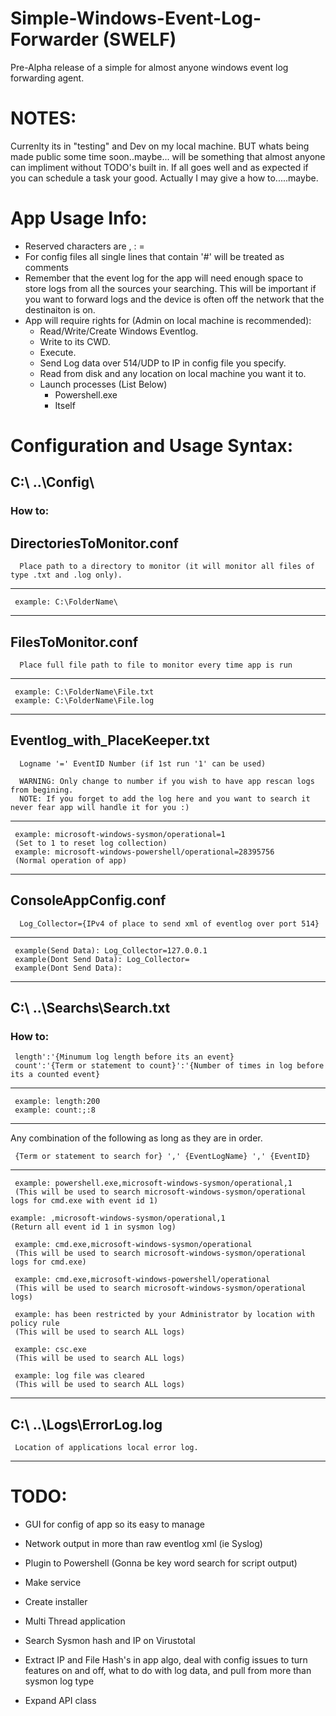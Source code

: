 # Simple-Windows-Event-Log-Forwarder (SWELF)
Pre-Alpha release of a simple for almost anyone windows event log forwarding agent. 

# NOTES:
Currenlty its in "testing" and Dev on my local machine. BUT whats being made public some time soon..maybe... will be something that almost anyone can impliment without TODO's built in. If all goes well and as expected if you can schedule a task your good. Actually I may give a how to.....maybe.

# App Usage Info:
- Reserved characters are , : =
- For config files all single lines that contain '#' will be treated as comments
- Remember that the event log for the app will need enough space to store logs from all the sources your searching. This will be important if you want to forward logs and the device is often off the network that the destinaiton is on.
- App will require rights for (Admin on local machine is recommended):
    - Read/Write/Create Windows Eventlog. 
    - Write to its CWD. 
    - Execute. 
    - Send Log data over 514/UDP to IP in config file you specify.
    - Read from disk and any location on local machine you want it to.
    - Launch processes (List Below)
        - Powershell.exe
        - Itself


# Configuration and Usage Syntax:
## C:\ ..\Config\
  ### How to:
##  DirectoriesToMonitor.conf
  
      Place path to a directory to monitor (it will monitor all files of type .txt and .log only).
    
--------------------------------------------------------------------------------
     example: C:\FolderName\
--------------------------------------------------------------------------------

##  FilesToMonitor.conf
  
      Place full file path to file to monitor every time app is run
    
--------------------------------------------------------------------------------
     example: C:\FolderName\File.txt 
     example: C:\FolderName\File.log
--------------------------------------------------------------------------------

##  Eventlog_with_PlaceKeeper.txt
  
      Logname '=' EventID Number (if 1st run '1' can be used)
    
      WARNING: Only change to number if you wish to have app rescan logs from begining.
      NOTE: If you forget to add the log here and you want to search it never fear app will handle it for you :)
    
--------------------------------------------------------------------------------
     example: microsoft-windows-sysmon/operational=1
     (Set to 1 to reset log collection)
     example: microsoft-windows-powershell/operational=28395756
     (Normal operation of app)
--------------------------------------------------------------------------------

##  ConsoleAppConfig.conf
  
      Log_Collector={IPv4 of place to send xml of eventlog over port 514}
    
--------------------------------------------------------------------------------
     example(Send Data): Log_Collector=127.0.0.1
     example(Dont Send Data): Log_Collector=
     example(Dont Send Data): 
--------------------------------------------------------------------------------

## C:\ ..\Searchs\Search.txt
  ### How to:
  
     length':'{Minumum log length before its an event}
     count':'{Term or statement to count}':'{Number of times in log before its a counted event}    
     
--------------------------------------------------------------------------------
     example: length:200    
     example: count:;:8
--------------------------------------------------------------------------------  
     
   Any combination of the following as long as they are in order. 
   
     {Term or statement to search for} ',' {EventLogName} ',' {EventID}
     
--------------------------------------------------------------------------------
     example: powershell.exe,microsoft-windows-sysmon/operational,1 
     (This will be used to search microsoft-windows-sysmon/operational logs for cmd.exe with event id 1)
    
    example: ,microsoft-windows-sysmon/operational,1
    (Return all event id 1 in sysmon log)
     
     example: cmd.exe,microsoft-windows-sysmon/operational 
     (This will be used to search microsoft-windows-sysmon/operational logs for cmd.exe)
     
     example: cmd.exe,microsoft-windows-powershell/operational 
     (This will be used to search microsoft-windows-sysmon/operational logs)
     
     example: has been restricted by your Administrator by location with policy rule 
     (This will be used to search ALL logs)
     
     example: csc.exe 
     (This will be used to search ALL logs)
     
     example: log file was cleared 
     (This will be used to search ALL logs)
-------------------------------------------------------------------------------- 
  
## C:\ ..\Logs\ErrorLog.log

     Location of applications local error log.
     
--------------------------------------------------------------------------------

# TODO:
- GUI for config of app so its easy to manage

- Network output in more than raw eventlog xml (ie Syslog)

- Plugin to Powershell (Gonna be key word search for script output)

- Make service

- Create installer

- Multi Thread application

- Search Sysmon hash and IP on Virustotal 

- Extract IP and File Hash's in app algo, deal with config issues to turn features on and off, what to do with log data, and pull from more than sysmon log type

- Expand API class

